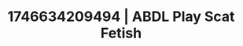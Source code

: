 ---
categories:
- Wet lips
- Flushed cheeks
- AI-generated
- Erotic curves
- Self-pleasure
- Raw connection
- ASMR
- Cosplay
image: /assets/images/1746634209494.jpg
layout: post
seo:
  description: Featured content with high-quality Scat Fetish, ABDL Play. HD images
    available.
  keywords: Scat Fetish, ABDL Play
  og_image: /assets/images/1746634209494.jpg
  schema_type: VisualArtwork
tags:
- '#1746634209494'
- Scat Fetish
- ABDL Play
title: 1746634209494 | ABDL Play Scat Fetish
---